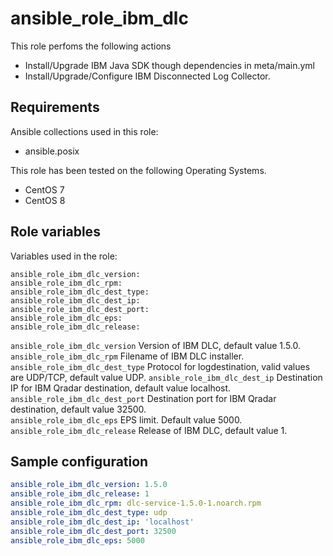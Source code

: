 ansible_role_ibm_dlc
==============

This role perfoms the following actions

* Install/Upgrade IBM Java SDK though dependencies in meta/main.yml  
* Install/Upgrade/Configure IBM Disconnected Log Collector.

Requirements
---------------

Ansible collections used in this role:  
* ansible.posix

This role has been tested on the following Operating Systems.

* CentOS 7  
* CentOS 8  

Role variables
---------------

Variables used in the role:

    ansible_role_ibm_dlc_version:
    ansible_role_ibm_dlc_rpm:
    ansible_role_ibm_dlc_dest_type:
    ansible_role_ibm_dlc_dest_ip:
    ansible_role_ibm_dlc_dest_port:
    ansible_role_ibm_dlc_eps:
    ansible_role_ibm_dlc_release:


`ansible_role_ibm_dlc_version` Version of IBM DLC, default value 1.5.0.  
`ansible_role_ibm_dlc_rpm` Filename of IBM DLC installer.  
`ansible_role_ibm_dlc_dest_type` Protocol for logdestination, valid values are UDP/TCP, default value UDP.
`ansible_role_ibm_dlc_dest_ip` Destination IP for IBM Qradar destination, default value localhost.
`ansible_role_ibm_dlc_dest_port` Destination port for IBM Qradar destination, default value 32500.  
`ansible_role_ibm_dlc_eps` EPS limit. Default value 5000.  
`ansible_role_ibm_dlc_release` Release of IBM DLC, default value 1.


Sample configuration
---------------

```yaml
ansible_role_ibm_dlc_version: 1.5.0
ansible_role_ibm_dlc_release: 1
ansible_role_ibm_dlc_rpm: dlc-service-1.5.0-1.noarch.rpm
ansible_role_ibm_dlc_dest_type: udp
ansible_role_ibm_dlc_dest_ip: 'localhost'
ansible_role_ibm_dlc_dest_port: 32500
ansible_role_ibm_dlc_eps: 5000
```
